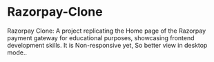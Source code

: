 # Razorpay-Clone
Razorpay Clone: A project replicating the Home page of the Razorpay payment gateway for educational purposes, showcasing frontend development skills. It is Non-responsive yet, So better view in desktop mode..
